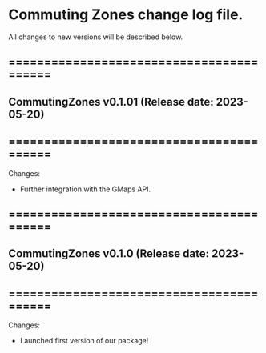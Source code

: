 # Commuting Zones change log file. 

All changes to new versions will be described below.

## =========================================
## CommutingZones v0.1.01 (Release date: 2023-05-20)
## =========================================

Changes:

* Further integration with the GMaps API. 

## =========================================
## CommutingZones v0.1.0 (Release date: 2023-05-20)
## =========================================

Changes:

* Launched first version of our package!
